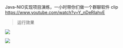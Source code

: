 
Java-NIO实现项目演练，一小时带你们做一个群聊软件 clip
https://www.youtube.com/watch?v=Y_nDeRIahvE

> 运行效果


![](https://ws1.sinaimg.cn/large/006tNc79ly1g2jv8tj0t8j30jx07g3z0.jpg)

![](https://ws3.sinaimg.cn/large/006tNc79ly1g2jv8gwvqij30hf073t9s.jpg)

